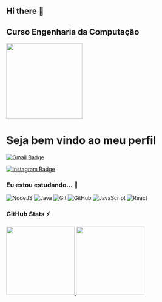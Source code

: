 ## Hi there 👋

<!--
**SamuelWeendel/SamuelWeendel** is a ✨ _special_ ✨ repository because its `README.md` (this file) appears on your GitHub profile.

Here are some ideas to get you started:

- 🔭 I’m currently working on ...
- 🌱 I’m currently learning ...
- 👯 I’m looking to collaborate on ...
- 🤔 I’m looking for help with ...
- 💬 Ask me about ...
- 📫 How to reach me: ...
- 😄 Pronouns: ...
- ⚡ Fun fact: ...
-->
  <h2>Curso Engenharia da Computação</h2>
    <img align="center" src="https://www.uninorte.com.br/wp-content/uploads/2015/02/nova-marca.png" width="200">

<h1>Seja bem vindo ao meu perfil</h1>

[![Gmail Badge](https://img.shields.io/badge/SamuelWendel55@gmail.com-c14438?style=flat-square&logo=Gmail&logoColor=white&link=mailto:samuelwendel55@gmail.com)](mailto:samuelwendel55@gmail.com)

[![Instagram Badge](https://img.shields.io/badge/-SamuelWendel-purple?style=flat-square&logo=instagram&logoColor=white&link=https://https://www.instagram.com/_.samuelwendel//?hl=pt-br)](https://www.instagram.com/_.samuelwendel/)

### Eu estou estudando... 🧩

![NodeJS](https://img.shields.io/badge/node.js-6DA55F?style=for-the-badge&logo=node.js&logoColor=white)
![Java](https://img.shields.io/badge/java-%23ED8B00.svg?style=for-the-badge&logo=openjdk&logoColor=white)
![Git](https://img.shields.io/badge/-Git-black?style=flat-square&logo=git)
![GitHub](https://img.shields.io/badge/-GitHub-181717?style=flat-square&logo=github)
![JavaScript](https://img.shields.io/badge/-JavaScript-black?style=flat-square&logo=javascript)
![React](https://img.shields.io/badge/react-%2320232a.svg?style=for-the-badge&logo=react&logoColor=%2361DAFB)

### GitHub Stats ⚡
<div>
<a href="https://github.com/SamuelWeendel">
<img height="180em" src="https://github-readme-stats.vercel.app/api/top-langs/?username=SamuelWeendel&layout=compact&langs_count=7&theme=dracula"/>
<img height="180em" src="https://github-readme-stats.vercel.app/api?username=SamuelWeendel&show_icons=true&theme=dracula&include_all_commits=true&count_private=true"/>
</div>
